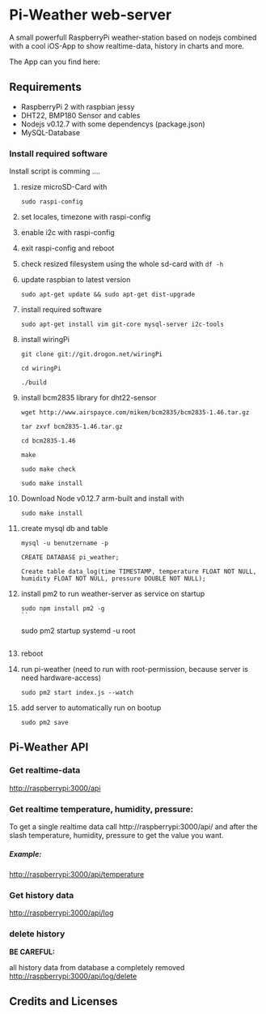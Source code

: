 # Pi-Weather web-server
A small powerfull RaspberryPi weather-station based on nodejs combined with a cool iOS-App to show realtime-data, history in charts and more.

The App can you find here:

## Requirements
* RaspberryPi 2 with raspbian jessy
* DHT22, BMP180 Sensor and cables
* Nodejs v0.12.7 with some dependencys (package.json)
* MySQL-Database


### Install required software
Install script is comming ....

1. resize microSD-Card with 
	```
	sudo raspi-config
	```
2. set locales, timezone with raspi-config
3. enable i2c with raspi-config
4. exit raspi-config and reboot
5. check resized filesystem using the whole sd-card with ``` df -h ```
6. update raspbian to latest version
	```
	sudo apt-get update && sudo apt-get dist-upgrade
	```
7. install required software
	```
	sudo apt-get install vim git-core mysql-server i2c-tools
	```
8. install wiringPi
	```
	git clone git://git.drogon.net/wiringPi
	```
	
	```
	cd wiringPi
	```
	
	```
	./build
	```
9. install bcm2835 library for dht22-sensor
	```
	wget http://www.airspayce.com/mikem/bcm2835/bcm2835-1.46.tar.gz
	```
	
	```
	tar zxvf bcm2835-1.46.tar.gz
	```
	
	```
	cd bcm2835-1.46
	```
	
	```
	make
	```
	
	```
	sudo make check
	```
	
	```
	sudo make install
	```
10. Download Node v0.12.7 arm-built and install with
	```
	sudo make install
	```
11. create mysql db and table
	```
	mysql -u benutzername -p
	```
	
	```
	CREATE DATABASE pi_weather;
	```
	
	```
	Create table data_log(time TIMESTAMP, temperature FLOAT NOT NULL, humidity FLOAT NOT NULL, pressure DOUBLE NOT NULL);
	```
12. install pm2 to run weather-server as service on startup
	```
	sudo npm install pm2 -g
	``
	
	```
	sudo pm2 startup systemd -u root
	```
13. reboot
14. run pi-weather (need to run with root-permission, because server is need hardware-access)
	
	```
	sudo pm2 start index.js --watch
	```
15. add server to automatically run on bootup
	```
	sudo pm2 save
	```
	
	
## Pi-Weather API
### Get realtime-data
[http://raspberrypi:3000/api](http://raspberrypi:3000/api)
### Get realtime temperature, humidity, pressure:
To get a single realtime data call http://raspberrypi:3000/api/ and after the slash temperature, humidity, pressure to get the value you want.

##### Example:

[http://raspberrypi:3000/api/temperature](http://raspberrypi:3000/api/temperature)

### Get history data
[http://raspberrypi:3000/api/log](http://raspberrypi:3000/api/log)

### delete history 
__BE CAREFUL:__

all history data from database a completely removed
[http://raspberrypi:3000/api/log/delete](http://raspberrypi:3000/api/log) 


	
## Credits and Licenses


